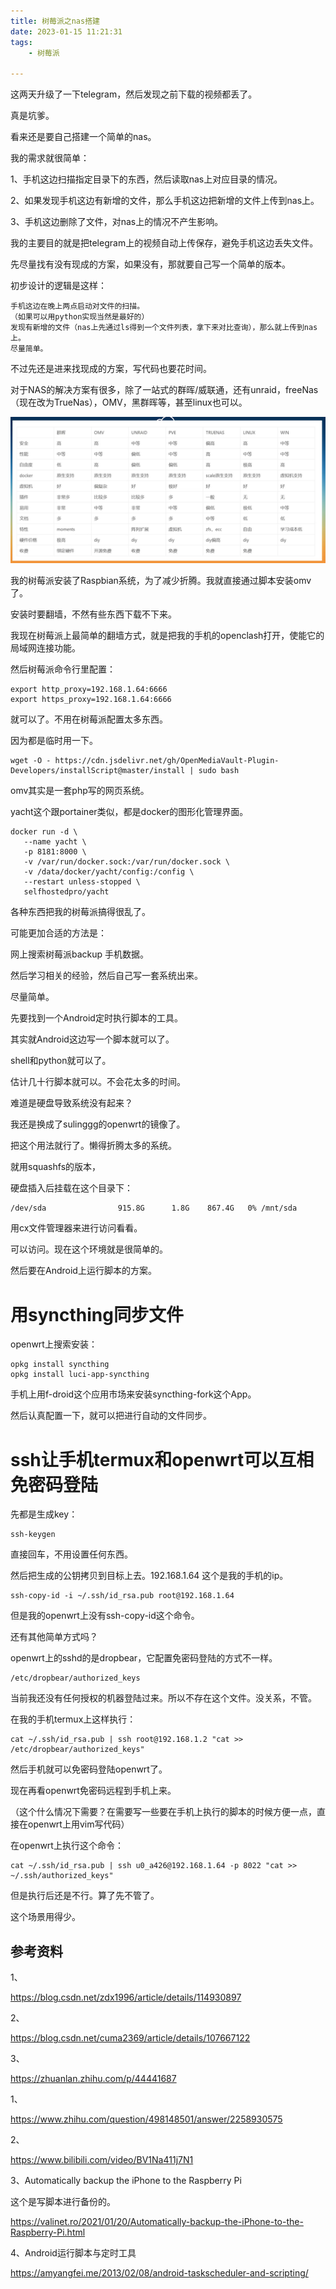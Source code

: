 ```yaml
---
title: 树莓派之nas搭建
date: 2023-01-15 11:21:31
tags:
	- 树莓派

---
```


这两天升级了一下telegram，然后发现之前下载的视频都丢了。

真是坑爹。

看来还是要自己搭建一个简单的nas。

我的需求就很简单：

1、手机这边扫描指定目录下的东西，然后读取nas上对应目录的情况。

2、如果发现手机这边有新增的文件，那么手机这边把新增的文件上传到nas上。

3、手机这边删除了文件，对nas上的情况不产生影响。

我的主要目的就是把telegram上的视频自动上传保存，避免手机这边丢失文件。

先尽量找有没有现成的方案，如果没有，那就要自己写一个简单的版本。

初步设计的逻辑是这样：

```
手机这边在晚上两点启动对文件的扫描。
（如果可以用python实现当然是最好的）
发现有新增的文件（nas上先通过ls得到一个文件列表，拿下来对比查询），那么就上传到nas上。
尽量简单。
```

不过先还是进来找现成的方案，写代码也要花时间。

对于NAS的解决方案有很多，除了一站式的群晖/威联通，还有unraid，freeNas（现在改为TrueNas），OMV，黑群晖等，甚至linux也可以。



![image-20230115122732443](../images/random_name/image-20230115122732443.png)

我的树莓派安装了Raspbian系统，为了减少折腾。我就直接通过脚本安装omv了。

安装时要翻墙，不然有些东西下载不下来。

我现在树莓派上最简单的翻墙方式，就是把我的手机的openclash打开，使能它的局域网连接功能。

然后树莓派命令行里配置：

```
export http_proxy=192.168.1.64:6666
export https_proxy=192.168.1.64:6666
```

就可以了。不用在树莓派配置太多东西。

因为都是临时用一下。

```
wget -O - https://cdn.jsdelivr.net/gh/OpenMediaVault-Plugin-Developers/installScript@master/install | sudo bash
```

omv其实是一套php写的网页系统。

yacht这个跟portainer类似，都是docker的图形化管理界面。

```
docker run -d \
   --name yacht \
   -p 8181:8000 \
   -v /var/run/docker.sock:/var/run/docker.sock \
   -v /data/docker/yacht/config:/config \
   --restart unless-stopped \
   selfhostedpro/yacht
```

各种东西把我的树莓派搞得很乱了。

可能更加合适的方法是：

网上搜索树莓派backup 手机数据。

然后学习相关的经验，然后自己写一套系统出来。

尽量简单。

先要找到一个Android定时执行脚本的工具。

其实就Android这边写一个脚本就可以了。

shell和python就可以了。

估计几十行脚本就可以。不会花太多的时间。



难道是硬盘导致系统没有起来？

我还是换成了sulinggg的openwrt的镜像了。

把这个用法就行了。懒得折腾太多的系统。

就用squashfs的版本，

硬盘插入后挂载在这个目录下：

```
/dev/sda                915.8G      1.8G    867.4G   0% /mnt/sda
```



用cx文件管理器来进行访问看看。

可以访问。现在这个环境就是很简单的。

然后要在Android上运行脚本的方案。

# 用syncthing同步文件

openwrt上搜索安装：

```
opkg install syncthing
opkg install luci-app-syncthing
```

手机上用f-droid这个应用市场来安装syncthing-fork这个App。

然后认真配置一下，就可以把进行自动的文件同步。

# ssh让手机termux和openwrt可以互相免密码登陆

先都是生成key：

```
ssh-keygen
```

直接回车，不用设置任何东西。

然后把生成的公钥拷贝到目标上去。192.168.1.64 这个是我的手机的ip。

```
ssh-copy-id -i ~/.ssh/id_rsa.pub root@192.168.1.64
```

但是我的openwrt上没有ssh-copy-id这个命令。

还有其他简单方式吗？

openwrt上的sshd的是dropbear，它配置免密码登陆的方式不一样。

```
/etc/dropbear/authorized_keys
```

当前我还没有任何授权的机器登陆过来。所以不存在这个文件。没关系，不管。

在我的手机termux上这样执行：

```
cat ~/.ssh/id_rsa.pub | ssh root@192.168.1.2 "cat >> /etc/dropbear/authorized_keys"
```

然后手机就可以免密码登陆openwrt了。

现在再看openwrt免密码远程到手机上来。

（这个什么情况下需要？在需要写一些要在手机上执行的脚本的时候方便一点，直接在openwrt上用vim写代码）

在openwrt上执行这个命令：

```
cat ~/.ssh/id_rsa.pub | ssh u0_a426@192.168.1.64 -p 8022 "cat >> ~/.ssh/authorized_keys"
```

但是执行后还是不行。算了先不管了。

这个场景用得少。



## 参考资料

1、

https://blog.csdn.net/zdx1996/article/details/114930897

2、

https://blog.csdn.net/cuma2369/article/details/107667122

3、

https://zhuanlan.zhihu.com/p/44441687

1、

https://www.zhihu.com/question/498148501/answer/2258930575

2、

https://www.bilibili.com/video/BV1Na411j7N1

3、Automatically backup the iPhone to the Raspberry Pi

这个是写脚本进行备份的。

https://valinet.ro/2021/01/20/Automatically-backup-the-iPhone-to-the-Raspberry-Pi.html

4、Android运行脚本与定时工具

https://amyangfei.me/2013/02/08/android-taskscheduler-and-scripting/